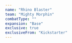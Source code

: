 ```yaml
---
name: "Rhino Blaster"
team: "Mighty Morphin"
combatType: ""
expansion: "Base"
exclusive: true
exclusiveFrom: "Kickstarter"
---
```


<!--stackedit_data:
eyJoaXN0b3J5IjpbLTE2ODQ3ODg3NDVdfQ==
-->
